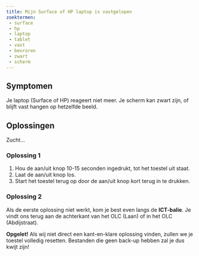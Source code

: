 ```yaml
---
title: Mijn Surface of HP laptop is vastgelopen
zoektermen:
 - surface
 - hp
 - laptop
 - tablet
 - vast
 - bevroren
 - zwart
 - scherm
---
```


## Symptomen

Je laptop (Surface of HP) reageert niet meer. Je scherm kan zwart zijn, of blijft vast hangen op hetzelfde beeld.

## Oplossingen

Zucht...

### Oplossing 1

 1. Hou de aan/uit knop 10-15 seconden ingedrukt, tot het toestel uit staat. 
 2. Laat de aan/uit knop los.
 3. Start het toestel terug op door de aan/uit knop kort terug in te drukken.

<!--more-->

### Oplossing 2

Als de eerste oplossing niet werkt, kom je best even langs de **ICT-balie**. Je vindt ons terug aan de achterkant van het OLC (Laan) of in het OLC (Abdijstraat). 

**Opgelet!** Als wij niet direct een kant-en-klare oplossing vinden, zullen we je toestel volledig resetten. Bestanden die geen back-up hebben zal je dus kwijt zijn!